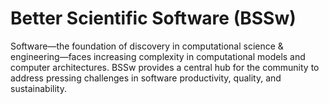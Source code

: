 # Better Scientific Software (BSSw)

Software—the foundation of discovery in computational science & engineering—faces increasing complexity in computational models and computer architectures. BSSw provides a central hub for the community to address pressing challenges in software productivity, quality, and sustainability.


<!---
Slide1 L: blog_posts/porting-the-ginko-package-to-amd-s-hip-ecosystem
Slide1 R: events/panel-virtual-onboarding-and-mentoring
Slide2 L: blog_posts/the-lazy-approach-to-developing-scientific-research-software
Slide2 R: events/webinar-what-s-new-in-spack
Slide3 L: events/call-for-contributions-2020-collegeville-workshop-on-scientific-software-developer-productivity
Slide3 R: images/raw/master/Blog_0620_YAGNI.jpg
Slide4 L: blog_posts/making-myself-better-what-craftspeople-can-teach-us-about-software
Slide4 R: images/raw/master/Blog_032420_StoneMasonry.png
Slide5 L: blog_posts/working-remotely-the-spack-team
Slide5 R: images/raw/master/Blog_0520_WorkRemoteSpack.png
--->

<!---
LCM: Saving for use again later

Slide1 Left: blog_posts/scientific-software-projects-and-their-communities
Slide 1 Right: items/resources-for-maximizing-remote-working
Slide2 Left: blog_posts/cleaning-your-work-surfaces-one-way-to-help-flatten-the-curve
Slide2 Right: images/raw/master/Blog_0320_COVID19.png
Slide3 Left: blog_posts/spreading-ideas-about-better-scientific-software
Slide3 Right: images/raw/master/Blog_0225_Computational.jpg
Slide4 Left: blog_posts/productivity-and-sustainability-improvement-planning-psip
Slide4 Right: images/raw/master/Blog_0120_PSIP_logo.png
Slide5 Left: items/finalizing-your-julia-package
Slide5 Right: events/webinar-best-practices-for-using-proxy-applications-as-benchmarks
--->

<!---
[Site Overview](SiteOverview.md)

[Communities Overview](CommunitiesOverview.md)

[Intro to CSE](IntroToCse.md)

[Intro to HPC](IntroToHpc.md)

--->
